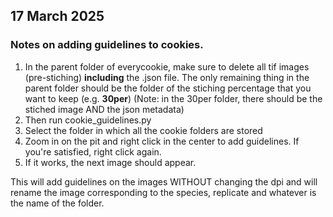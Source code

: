 ## 17 March 2025
### Notes on adding guidelines to cookies.
1. In the parent folder of everycookie, make sure to delete all tif images (pre-stiching) **including** the .json file. The only remaining thing in the parent folder should be the folder of the stiching percentage that you want to keep (e.g. **30per**) (Note: in the 30per folder, there should be the stiched image AND the json metadata)
2. Then run cookie_guidelines.py 
3. Select the folder in which all the cookie folders are stored
4. Zoom in on the pit and right click in the center to add guidelines. If you're satisfied, right click again. 
5. If it works, the next image should appear.

This will add guidelines on the images WITHOUT changing the dpi and will rename the image corresponding to the species, replicate and whatever is the name of the folder. 